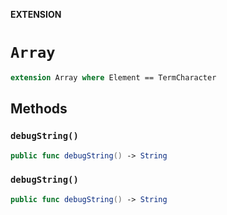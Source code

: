 **EXTENSION**

# `Array`
```swift
extension Array where Element == TermCharacter
```

## Methods
### `debugString()`

```swift
public func debugString() -> String
```

### `debugString()`

```swift
public func debugString() -> String
```
